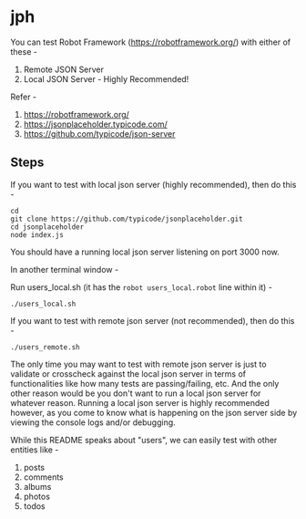 # jph

You can test Robot Framework (https://robotframework.org/) with either of these -

1. Remote JSON Server
2. Local JSON Server - Highly Recommended!

Refer -

1. https://robotframework.org/
2. https://jsonplaceholder.typicode.com/
3. https://github.com/typicode/json-server

## Steps

If you want to test with local json server (highly recommended), then do this -

```
cd
git clone https://github.com/typicode/jsonplaceholder.git
cd jsonplaceholder
node index.js
```

You should have a running local json server listening on port 3000 now.

In another terminal window -

Run users_local.sh (it has the ```robot users_local.robot``` line within it) -

```./users_local.sh```

If you want to test with remote json server (not recommended), then do this -

```./users_remote.sh```

The only time you may want to test with remote json server is just to validate or crosscheck against the local json server in terms of functionalities like how many tests are passing/failing, etc. And the only other reason would be you don't want to run a local json server for whatever reason. Running a local json server is highly recommended however, as you come to know what is happening on the json server side by viewing the console logs and/or debugging.

While this README speaks about "users", we can easily test with other entities like -

1. posts
2. comments
3. albums
4. photos
5. todos
